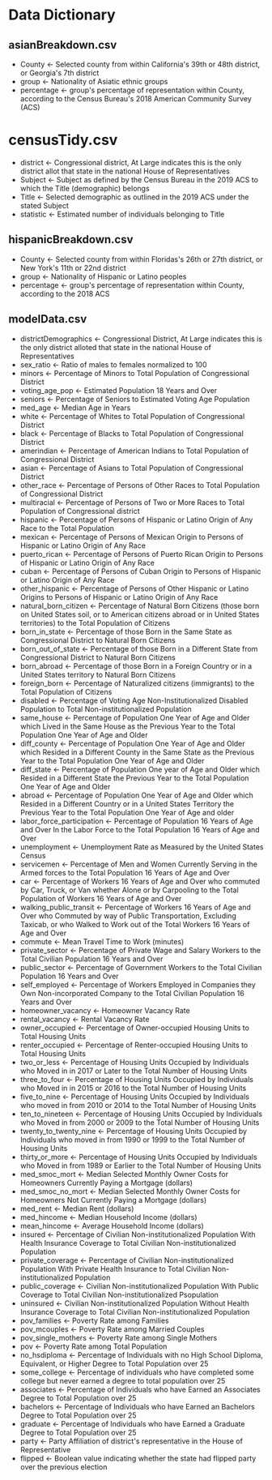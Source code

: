# Data Dictionary

## asianBreakdown.csv

- County <- Selected county from within California's 39th or 48th district, or Georgia's 7th district
- group  <- Nationality of Asiatic ethnic groups 
- percentage <- group's percentage of representation within County, according to the Census Bureau's 2018 American Community Survey (ACS)

# censusTidy.csv

- district <- Congressional district, At Large indicates this is the only district allot that state in the national House of Representatives
- Subject <- Subject as defined by the Census Bureau in the 2019 ACS to which the Title (demographic) belongs
- Title <- Selected demographic as outlined in the 2019 ACS under the stated Subject
- statistic <- Estimated number of individuals belonging to Title

## hispanicBreakdown.csv

- County <- Selected county from within Floridas's 26th or 27th district, or New York's 11th or 22nd district
- group  <- Nationality of Hispanic or Latino peoples 
- percentage <- group's percentage of representation within County, according to the 2018 ACS

## modelData.csv

- districtDemographics <- Congressional District, At Large indicates this is the only district alloted that state in the national House of Representatives
- sex_ratio <- Ratio of males to females normalized to 100
- minors <- Percentage of Minors to Total Population of Congressional District
- voting_age_pop <- Estimated Population 18 Years and Over
- seniors <- Percentage of Seniors to Estimated Voting Age Population
- med_age <- Median Age in Years
- white <- Percentage of Whites to Total Population of Congressional District
- black <- Percentage of Blacks to Total Population of Congressional District
- amerindian <- Percentage of American Indians to Total Population of Congressional District
- asian <- Percentage of Asians to Total Population of Congressional District
- other_race <- Percentage of Persons of Other Races to Total Population of Congressional District
- multiracial <- Percentage of Persons of Two or More Races to Total Population of Congressional district
- hispanic <- Percentage of Persons of Hispanic or Latino Origin of Any Race to the Total Population
- mexican <- Percentage of Persons of Mexican Origin to Persons of Hispanic or Latino Origin of Any Race
- puerto_rican <- Percentage of Persons of Puerto Rican Origin to Persons of Hispanic or Latino Origin of Any Race
- cuban <- Percentage of Persons of Cuban Origin to Persons of Hispanic or Latino Origin of Any Race
- other_hispanic <- Percentage of Persons of Other Hispanic or Latino Origins to Persons of Hispanic or Latino Origin of Any Race
- natural_born_citizen <- Percentage of Natural Born Citizens (those born on United States soil, or to American citizens abroad or in United States territories) to the Total Population of Citizens
- born_in_state <- Percentage of those Born in the Same State as Congressional District to Natural Born Citizens
- born_out_of_state <- Percentage of those Born in a Different State from Congressional District to Natural Born Citizens
- born_abroad <- Percentage of those Born in a Foreign Country or in a United States territory to Natural Born Citizens
- foreign_born <- Percentage of Naturalized citizens (immigrants) to the Total Population of Citizens
- disabled <- Percentage of Voting Age Non-Institutionalized Disabled Population to Total Non-institutionalized Population
- same_house <- Percentage of Population One Year of Age and Older which Lived in the Same House as the Previous Year to the Total Population One Year of Age and Older
- diff_county <- Percentage of Population One Year of Age and Older which Resided in a Different County in the Same State as the Previous Year to the Total Population One Year of Age and Older
- diff_state <- Percentage of Population One year of Age and Older which Resided in a Different State the Previous Year to the Total Population One Year of Age and Older
- abroad <- Percentage of Population One Year of Age and Older which Resided in a Different Country or in a United States Territory the Previous Year to the Total Population One Year of Age and older
- labor_force_participation <- Percentage of Population 16 Years of Age and Over In the Labor Force to the Total Population 16 Years of Age and Over
- unemployment <- Unemployment Rate as Measured by the United States Census
- servicemen <- Percentage of Men and Women Currently Serving in the Armed forces to the Total Population 16 Years of Age and Over
- car <- Percentage of Workers 16 Years of Age and Over who commuted by Car, Truck, or Van whether Alone or by Carpooling to the Total Population of Workers 16 Years of Age and Over
- walking_public_transit <- Percentage of Workers 16 Years of Age and Over who Commuted by way of Public Transportation, Excluding Taxicab, or who Walked to Work out of the Total Workers 16 Years of Age and Over
- commute <- Mean Travel Time to Work (minutes)
- private_sector <- Percentage of Private Wage and Salary Workers to the Total Civilian Population 16 Years and Over
- public_sector <- Percentage of Government Workers to the Total Civilian Population 16 Years and Over
- self_employed <- Percentage of Workers Employed in Companies they Own Non-incorporated Company to the Total Civilian Population 16 Years and Over
- homeowner_vacancy <- Homeowner Vacancy Rate
- rental_vacancy <- Rental Vacancy Rate
- owner_occupied <- Percentage of Owner-occupied Housing Units to Total Housing Units
- renter_occupied <- Percentage of Renter-occupied Housing Units to Total Housing Units
- two_or_less <- Percentage of Housing Units Occupied by Individuals who Moved in in 2017 or Later to the Total Number of Housing Units
- three_to_four <- Percentage of Housing Units Occupied by Individuals who Moved in in 2015 or 2016 to the Total Number of Housing Units
- five_to_nine <- Percentage of Housing Units Occupied by Individuals who moved in from 2010 or 2014 to the Total Number of Housing Units
- ten_to_nineteen <- Percentage of Housing Units Occupied by Individuals who Moved in from 2000 or 2009 to the Total Number of Housing Units
- twenty_to_twenty_nine <- Percentage of Housing Units Occupied by Individuals who moved in from 1990 or 1999 to the Total Number of Housing Units
- thirty_or_more <- Percentage of Housing Units Occupied by Individuals who Moved in from 1989 or Earlier to the Total Number of Housing Units
- med_smoc_mort <- Median Selected Monthly Owner Costs for Homeowners Currently Paying a Mortgage (dollars)
- med_smoc_no_mort <- Median Selected Monthly Owner Costs for Homeowners Not Currently Paying a Mortgage (dollars)
- med_rent <- Median Rent (dollars)
- med_hincome <- Median Household Income (dollars)
- mean_hincome <- Average Household Income (dollars)
- insured <- Percentage of Civilian Non-institutionalized Population With Health Insurance Coverage to Total Civilian Non-institutionalized Population
- private_coverage <- Percentage of Civilian Non-institutionalized Population With Private Health Insurance to Total Civilian Non-institutionalized Population
- public_coverage <- Civilian Non-institutionalized Population With Public Coverage to Total Civilian Non-institutionalized Psopulation
- uninsured <- Civilian Non-institutionalized Population Without Health Insurance Coverage to Total Civilian Non-institutionalized Population
- pov_families <- Poverty Rate among Families
- pov_mcouples <- Poverty Rate among Married Couples
- pov_single_mothers <- Poverty Rate among Single Mothers
- pov <- Poverty Rate among Total Population
- no_hsdiploma <- Percentage of Individuals with no High School Diploma, Equivalent, or Higher Degree to Total Population over 25
- some_college <- Percentage of individuals who have completed some college but never earned a degree to total population over 25
- associates <- Percentage of Individuals who have Earned an Associates Degree to Total Population over 25
- bachelors <- Percentage of Individuals who have Earned an Bachelors Degree to Total Population over 25
- graduate <- Percentage of Individuals who have Earned a Graduate Degree to Total Population over 25
- party <- Party Affiliation of district's representative in the House of Representative
- flipped <- Boolean value indicating whether the state had flipped party over the previous election